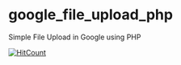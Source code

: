 # google_file_upload_php
Simple File Upload in Google using PHP

[![HitCount](http://hits.dwyl.io/teamtact/https://github.com/teamtact/google_file_upload_php.svg)](http://hits.dwyl.io/teamtact/https://github.com/teamtact/google_file_upload_php)
